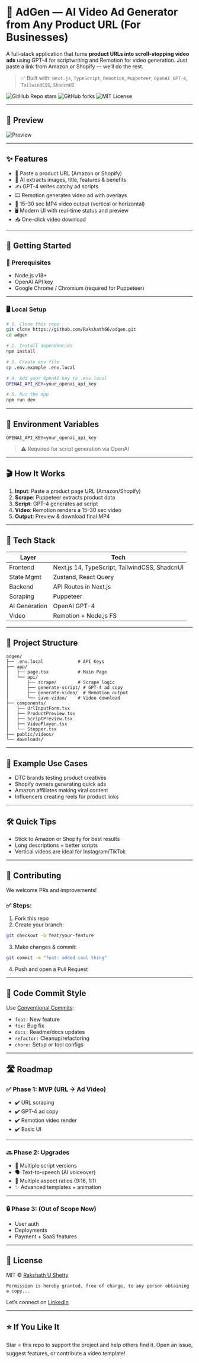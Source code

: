 # 🎥 AdGen — AI Video Ad Generator from Any Product URL (For Businesses)

A full-stack application that turns **product URLs into scroll-stopping video ads** using GPT-4 for scriptwriting and Remotion for video generation. Just paste a link from Amazon or Shopify — we’ll do the rest.

> ✅ Built with: `Next.js`, `TypeScript`, `Remotion`, `Puppeteer`, `OpenAI GPT-4`, `TailwindCSS`, `ShadcnUI`

![GitHub Repo stars](https://img.shields.io/github/stars/Rakshath66/adgen?style=social)
![GitHub forks](https://img.shields.io/github/forks/Rakshath66/adgen?style=social)
![MIT License](https://img.shields.io/github/license/Rakshath66/adgen)

---

## 📸 Preview

![Preview](images/adgen-ui.png)


---

## ✨ Features

* 🔗 Paste a product URL (Amazon or Shopify)
* 🤖 AI extracts images, title, features & benefits
* ✍️ GPT-4 writes catchy ad scripts
* 🎞️ Remotion generates video ad with overlays
* 🎯 15–30 sec MP4 video output (vertical or horizontal)
* 🖥️ Modern UI with real-time status and preview
* 📥 One-click video download

---

## 🚀 Getting Started

### 🔧 Prerequisites

* Node.js v18+
* OpenAI API key
* Google Chrome / Chromium (required for Puppeteer)

---

### 🖥️ Local Setup

```bash
# 1. Clone this repo
git clone https://github.com/Rakshath66/adgen.git
cd adgen

# 2. Install dependencies
npm install

# 3. Create env file
cp .env.example .env.local

# 4. Add your OpenAI key to .env.local
OPENAI_API_KEY=your_openai_api_key

# 5. Run the app
npm run dev
```

---

## 🔐 Environment Variables

```env
OPENAI_API_KEY=your_openai_api_key
```

> ⚠️ Required for script generation via OpenAI

---

## 🎬 How It Works

1. **Input**: Paste a product page URL (Amazon/Shopify)
2. **Scrape**: Puppeteer extracts product data
3. **Script**: GPT-4 generates ad script
4. **Video**: Remotion renders a 15–30 sec video
5. **Output**: Preview & download final MP4

---

## 🧠 Tech Stack

| Layer         | Tech                                          |
| ------------- | --------------------------------------------- |
| Frontend      | Next.js 14, TypeScript, TailwindCSS, ShadcnUI |
| State Mgmt    | Zustand, React Query                          |
| Backend       | API Routes in Next.js                         |
| Scraping      | Puppeteer                                     |
| AI Generation | OpenAI GPT-4                                  |
| Video         | Remotion + Node.js FS                         |

---

## 📁 Project Structure

```
adgen/
├── .env.local             # API Keys
├── app/
│   ├── page.tsx           # Main Page
│   └── api/
│       ├── scrape/        # Scrape logic
│       ├── generate-script/ # GPT-4 ad copy
│       ├── generate-video/  # Remotion output
│       └── save-video/    # Video download
├── components/
│   ├── UrlInputForm.tsx
│   ├── ProductPreview.tsx
│   ├── ScriptPreview.tsx
│   ├── VideoPlayer.tsx
│   └── Stepper.tsx
├── public/videos/
└── downloads/
```

---

## 💬 Example Use Cases

* DTC brands testing product creatives
* Shopify owners generating quick ads
* Amazon affiliates making viral content
* Influencers creating reels for product links

---

## 🛠️ Quick Tips

* Stick to Amazon or Shopify for best results
* Long descriptions = better scripts
* Vertical videos are ideal for Instagram/TikTok

---

## 🤝 Contributing

We welcome PRs and improvements!

### ✅ Steps:

1. Fork this repo
2. Create your branch:

```bash
git checkout -b feat/your-feature
```

3. Make changes & commit:

```bash
git commit -m "feat: added cool thing"
```

4. Push and open a Pull Request

---

## 🧪 Code Commit Style

Use [Conventional Commits](https://www.conventionalcommits.org/):

* `feat:` New feature
* `fix:` Bug fix
* `docs:` Readme/docs updates
* `refactor:` Cleanup/refactoring
* `chore:` Setup or tool configs

---

## 🛣️ Roadmap

### ✅ Phase 1: MVP (URL → Ad Video)

* ✔️ URL scraping
* ✔️ GPT-4 ad copy
* ✔️ Remotion video render
* ✔️ Basic UI

---

### 🔜 Phase 2: Upgrades

* 🔁 Multiple script versions
* 🗣️ Text-to-speech (AI voiceover)
* 🔳 Multiple aspect ratios (9:16, 1:1)
* ✨ Advanced templates + animation

---

### 🔒 Phase 3: (Out of Scope Now)

* User auth
* Deployments
* Payment + SaaS features

---

## 📄 License

MIT © [Rakshath U Shetty](https://github.com/Rakshath66)

```
Permission is hereby granted, free of charge, to any person obtaining a copy...
```
Let’s connect on [LinkedIn](https://www.linkedin.com/in/rakshathushetty/)

---

## ⭐ If You Like It

Star ⭐ this repo to support the project and help others find it.
Open an issue, suggest features, or contribute a video template!

